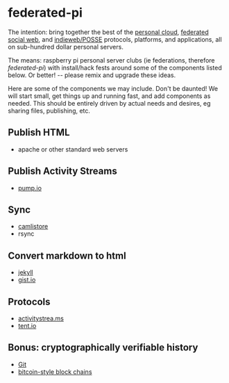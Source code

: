 # federated-pi 

The intention: bring together the best of the [personal cloud](https://github.com/airships/zephyr/wiki/Personal-Clouds), 
[federated social web](http://en.wikipedia.org/wiki/Distributed_social_network), and [indieweb/POSSE](http://indiewebcamp.com/POSSE) protocols, platforms, and applications, 
all on sub-hundred dollar personal servers.

The means: raspberry pi personal server clubs (ie federations, therefore _federated-pi_) with install/hack fests around some of the components listed below.  Or better! -- please remix and upgrade these ideas.

Here are some of the components we may include.
Don't be daunted!  We will start small, get things up and running fast, and add components as needed.
This should be entirely driven by actual needs and desires, eg sharing files, publishing, etc.


## Publish HTML
- apache or other standard web servers

## Publish Activity Streams
- [pump.io](http://pump.io/)

## Sync
- [camlistore](http://camlistore.org/)
- rsync

## Convert markdown to html
- [jekyll](http://jekyllrb.com/)
- [gist.io](https://github.com/idan/gistio)

## Protocols
- [activitystrea.ms](http://activitystrea.ms/)
- [tent.io](https://tent.io/)

## Bonus: cryptographically verifiable history
- [Git](http://git-scm.com/)
- [bitcoin-style block chains](https://www.khanacademy.org/science/core-finance/money-and-banking/bitcoin/v/bitcoin-transaction-block-chains)
